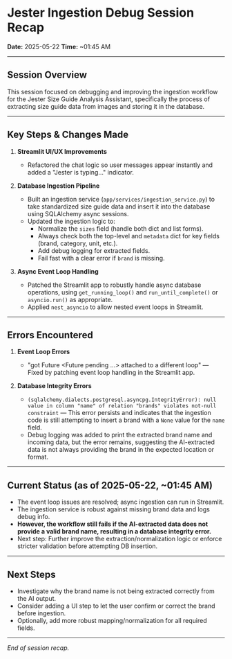 # Jester Ingestion Debug Session Recap

**Date:** 2025-05-22
**Time:** ~01:45 AM

---

## Session Overview

This session focused on debugging and improving the ingestion workflow for the Jester Size Guide Analysis Assistant, specifically the process of extracting size guide data from images and storing it in the database.

---

## Key Steps & Changes Made

1. **Streamlit UI/UX Improvements**
   - Refactored the chat logic so user messages appear instantly and added a "Jester is typing..." indicator.

2. **Database Ingestion Pipeline**
   - Built an ingestion service (`app/services/ingestion_service.py`) to take standardized size guide data and insert it into the database using SQLAlchemy async sessions.
   - Updated the ingestion logic to:
     - Normalize the `sizes` field (handle both dict and list forms).
     - Always check both the top-level and `metadata` dict for key fields (brand, category, unit, etc.).
     - Add debug logging for extracted fields.
     - Fail fast with a clear error if `brand` is missing.

3. **Async Event Loop Handling**
   - Patched the Streamlit app to robustly handle async database operations, using `get_running_loop()` and `run_until_complete()` or `asyncio.run()` as appropriate.
   - Applied `nest_asyncio` to allow nested event loops in Streamlit.

---

## Errors Encountered

1. **Event Loop Errors**
   - "got Future <Future pending ...> attached to a different loop" — Fixed by patching event loop handling in the Streamlit app.

2. **Database Integrity Errors**
   - `(sqlalchemy.dialects.postgresql.asyncpg.IntegrityError): null value in column "name" of relation "brands" violates not-null constraint` — This error persists and indicates that the ingestion code is still attempting to insert a brand with a `None` value for the `name` field.
   - Debug logging was added to print the extracted brand name and incoming data, but the error remains, suggesting the AI-extracted data is not always providing the brand in the expected location or format.

---

## Current Status (as of 2025-05-22, ~01:45 AM)

- The event loop issues are resolved; async ingestion can run in Streamlit.
- The ingestion service is robust against missing brand data and logs debug info.
- **However, the workflow still fails if the AI-extracted data does not provide a valid brand name, resulting in a database integrity error.**
- Next step: Further improve the extraction/normalization logic or enforce stricter validation before attempting DB insertion.

---

## Next Steps

- Investigate why the brand name is not being extracted correctly from the AI output.
- Consider adding a UI step to let the user confirm or correct the brand before ingestion.
- Optionally, add more robust mapping/normalization for all required fields.

---

*End of session recap.* 